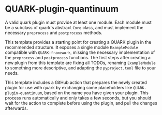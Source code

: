 # QUARK-plugin-quantinuum

A valid quark plugin must provide at least one module.
Each module must be a subclass of quark's abstract `Core` class, and must implement the necessary `preprocess` and `postprocess` methods.

This template provides a starting point for creating a QUARK plugin in the recommended structure.
It exposes a single module `ExampleModule` compatible with `QUARK-framework`, missing the necessary implementation of the `preprocess` and `postprocess` functions.
The first steps after creating a new plugin from this template are fixing all TODOs, renaming `ExampleModule` to something more descriptive, and adapting the `pyproject.toml` file to your needs.

This template includes a GitHub action that prepares the newly created plugin for use with quark by exchanging some placeholders like `QUARK-plugin-quantinuum`, based on the name you have given your plugin.
This process runs automatically and only takes a few seconds, but you should wait for the action to complete before using the plugin, and pull the changes afterwards.
